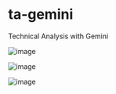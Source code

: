 # ta-gemini
Technical Analysis with Gemini

![image](https://github.com/Pseud0-space/ta-gemini/assets/82369913/50fd6ae8-a1c4-4c57-a87b-5a14953ab031)

![image](https://github.com/Pseud0-space/ta-gemini/assets/82369913/393d18f9-84cb-4382-aef1-dcca0a6bf288)

![image](https://github.com/Pseud0-space/ta-gemini/assets/82369913/c724fe40-7f53-438c-8c9d-4a99880b9371)
